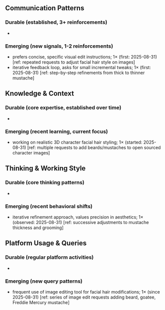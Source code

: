 ## Communication Patterns
### Durable (established, 3+ reinforcements)
- 

### Emerging (new signals, 1-2 reinforcements)
- prefers concise, specific visual edit instructions; 1× (first: 2025-08-31) [ref: repeated requests to adjust facial hair style on images]
- iterative feedback loop, asks for small incremental tweaks; 1× (first: 2025-08-31) [ref: step-by-step refinements from thick to thinner mustache]

## Knowledge & Context
### Durable (core expertise, established over time)
- 

### Emerging (recent learning, current focus)
- working on realistic 3D character facial hair styling; 1× (started: 2025-08-31) [ref: multiple requests to add beards/mustaches to open sourced character images]

## Thinking & Working Style
### Durable (core thinking patterns)
- 

### Emerging (recent behavioral shifts)
- iterative refinement approach, values precision in aesthetics; 1× (observed: 2025-08-31) [ref: successive adjustments to mustache thickness and grooming]

## Platform Usage & Queries
### Durable (regular platform activities)
- 

### Emerging (new query patterns)
- frequent use of image editing tool for facial hair modifications; 1× (since 2025-08-31) [ref: series of image edit requests adding beard, goatee, Freddie Mercury mustache]